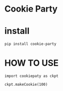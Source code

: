 # Cookie Party

# install
```
pip install cookie-party
```

# HOW TO USE
```
import cookiepaty as ckpt

ckpt.makeCookie(100)
```

